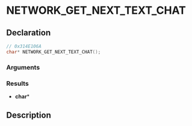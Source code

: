 # NETWORK_GET_NEXT_TEXT_CHAT

## Declaration
```cpp
// 0x314E106A
char* NETWORK_GET_NEXT_TEXT_CHAT();
```

### Arguments

### Results
- **char***

## Description
